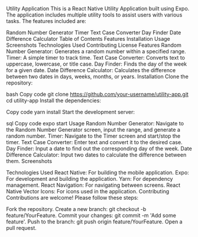 Utility Application
This is a React Native Utility Application built using Expo. The application includes multiple utility tools to assist users with various tasks. The features included are:

Random Number Generator
Timer
Text Case Converter
Day Finder
Date Difference Calculator
Table of Contents
Features
Installation
Usage
Screenshots
Technologies Used
Contributing
License
Features
Random Number Generator: Generates a random number within a specified range.
Timer: A simple timer to track time.
Text Case Converter: Converts text to uppercase, lowercase, or title case.
Day Finder: Finds the day of the week for a given date.
Date Difference Calculator: Calculates the difference between two dates in days, weeks, months, or years.
Installation
Clone the repository:

bash
Copy code
git clone https://github.com/your-username/utility-app.git
cd utility-app
Install the dependencies:

Copy code
yarn install
Start the development server:

sql
Copy code
expo start
Usage
Random Number Generator: Navigate to the Random Number Generator screen, input the range, and generate a random number.
Timer: Navigate to the Timer screen and start/stop the timer.
Text Case Converter: Enter text and convert it to the desired case.
Day Finder: Input a date to find out the corresponding day of the week.
Date Difference Calculator: Input two dates to calculate the difference between them.
Screenshots






Technologies Used
React Native: For building the mobile application.
Expo: For development and building the application.
Yarn: For dependency management.
React Navigation: For navigating between screens.
React Native Vector Icons: For icons used in the application.
Contributing
Contributions are welcome! Please follow these steps:

Fork the repository.
Create a new branch: git checkout -b feature/YourFeature.
Commit your changes: git commit -m 'Add some feature'.
Push to the branch: git push origin feature/YourFeature.
Open a pull request.
